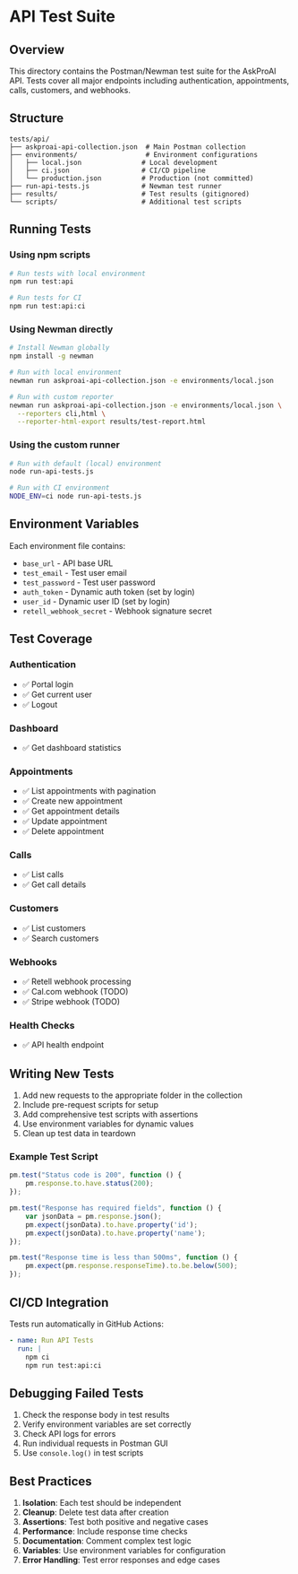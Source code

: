 # API Test Suite

## Overview

This directory contains the Postman/Newman test suite for the AskProAI API. Tests cover all major endpoints including authentication, appointments, calls, customers, and webhooks.

## Structure

```
tests/api/
├── askproai-api-collection.json  # Main Postman collection
├── environments/                 # Environment configurations
│   ├── local.json               # Local development
│   ├── ci.json                  # CI/CD pipeline
│   └── production.json          # Production (not committed)
├── run-api-tests.js             # Newman test runner
├── results/                     # Test results (gitignored)
└── scripts/                     # Additional test scripts
```

## Running Tests

### Using npm scripts

```bash
# Run tests with local environment
npm run test:api

# Run tests for CI
npm run test:api:ci
```

### Using Newman directly

```bash
# Install Newman globally
npm install -g newman

# Run with local environment
newman run askproai-api-collection.json -e environments/local.json

# Run with custom reporter
newman run askproai-api-collection.json -e environments/local.json \
  --reporters cli,html \
  --reporter-html-export results/test-report.html
```

### Using the custom runner

```bash
# Run with default (local) environment
node run-api-tests.js

# Run with CI environment
NODE_ENV=ci node run-api-tests.js
```

## Environment Variables

Each environment file contains:

- `base_url` - API base URL
- `test_email` - Test user email
- `test_password` - Test user password
- `auth_token` - Dynamic auth token (set by login)
- `user_id` - Dynamic user ID (set by login)
- `retell_webhook_secret` - Webhook signature secret

## Test Coverage

### Authentication
- ✅ Portal login
- ✅ Get current user
- ✅ Logout

### Dashboard
- ✅ Get dashboard statistics

### Appointments
- ✅ List appointments with pagination
- ✅ Create new appointment
- ✅ Get appointment details
- ✅ Update appointment
- ✅ Delete appointment

### Calls
- ✅ List calls
- ✅ Get call details

### Customers
- ✅ List customers
- ✅ Search customers

### Webhooks
- ✅ Retell webhook processing
- ✅ Cal.com webhook (TODO)
- ✅ Stripe webhook (TODO)

### Health Checks
- ✅ API health endpoint

## Writing New Tests

1. Add new requests to the appropriate folder in the collection
2. Include pre-request scripts for setup
3. Add comprehensive test scripts with assertions
4. Use environment variables for dynamic values
5. Clean up test data in teardown

### Example Test Script

```javascript
pm.test("Status code is 200", function () {
    pm.response.to.have.status(200);
});

pm.test("Response has required fields", function () {
    var jsonData = pm.response.json();
    pm.expect(jsonData).to.have.property('id');
    pm.expect(jsonData).to.have.property('name');
});

pm.test("Response time is less than 500ms", function () {
    pm.expect(pm.response.responseTime).to.be.below(500);
});
```

## CI/CD Integration

Tests run automatically in GitHub Actions:

```yaml
- name: Run API Tests
  run: |
    npm ci
    npm run test:api:ci
```

## Debugging Failed Tests

1. Check the response body in test results
2. Verify environment variables are set correctly
3. Check API logs for errors
4. Run individual requests in Postman GUI
5. Use `console.log()` in test scripts

## Best Practices

1. **Isolation**: Each test should be independent
2. **Cleanup**: Delete test data after creation
3. **Assertions**: Test both positive and negative cases
4. **Performance**: Include response time checks
5. **Documentation**: Comment complex test logic
6. **Variables**: Use environment variables for configuration
7. **Error Handling**: Test error responses and edge cases